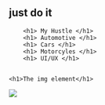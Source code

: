 <html>
    <head>
        <h2> just do  it </h2>
    </head>
    <body>

        <h1> My Hustle </h1>
        <h1> Automotive </h1>
        <h1> Cars </h1>
        <h1> Motorcyles </h1>
        <h1> UI/UX </h1>
   

    <h1>The img element</h1>

<img src="https://1xw7c62t8pgj1bq3qetvvsg1-wpengine.netdna-ssl.com/wp-content/uploads/2018/05/Movement-Variability.jpg">
    </body>
    
</html>